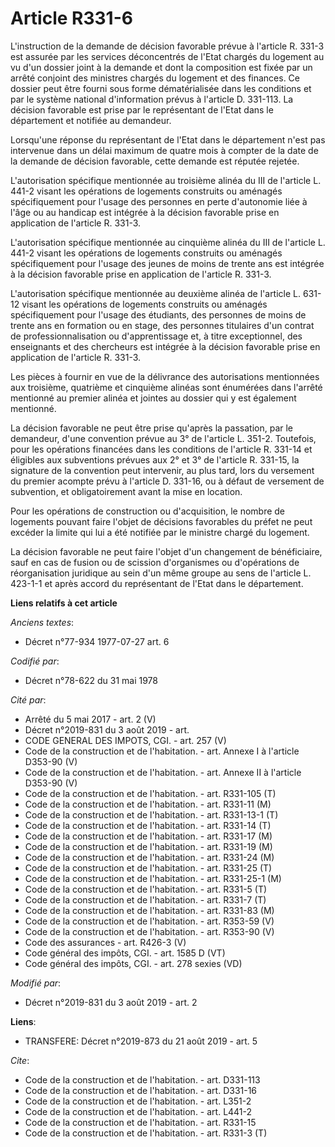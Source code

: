# Article R331-6

L'instruction de la demande de décision favorable prévue à l'article R. 331-3 est assurée par les services déconcentrés de
l'Etat chargés du logement au vu d'un dossier joint à la demande et dont la composition est fixée par un arrêté conjoint des
ministres chargés du logement et des finances. Ce dossier peut être fourni sous forme dématérialisée dans les conditions et
par le système national d'information prévus à l'article D. 331-113. La décision favorable est prise par le représentant de
l'Etat dans le département et notifiée au demandeur.

Lorsqu'une réponse du représentant de l'Etat dans le département n'est pas intervenue dans un délai maximum de quatre mois à
compter de la date de la demande de décision favorable, cette demande est réputée rejetée.

L'autorisation spécifique mentionnée au troisième alinéa du III de l'article L. 441-2 visant les opérations de logements
construits ou aménagés spécifiquement pour l'usage des personnes en perte d'autonomie liée à l'âge ou au handicap est
intégrée à la décision favorable prise en application de l'article R. 331-3.

L'autorisation spécifique mentionnée au cinquième alinéa du III de l'article L. 441-2 visant les opérations de logements
construits ou aménagés spécifiquement pour l'usage des jeunes de moins de trente ans est intégrée à la décision favorable
prise en application de l'article R. 331-3.

L'autorisation spécifique mentionnée au deuxième alinéa de l'article L. 631-12 visant les opérations de logements construits
ou aménagés spécifiquement pour l'usage des étudiants, des personnes de moins de trente ans en formation ou en stage, des
personnes titulaires d'un contrat de professionnalisation ou d'apprentissage et, à titre exceptionnel, des enseignants et des
chercheurs est intégrée à la décision favorable prise en application de l'article R. 331-3.

Les pièces à fournir en vue de la délivrance des autorisations mentionnées aux troisième, quatrième et cinquième alinéas sont
énumérées dans l'arrêté mentionné au premier alinéa et jointes au dossier qui y est également mentionné.

La décision favorable ne peut être prise qu'après la passation, par le demandeur, d'une convention prévue au 3° de l'article
L. 351-2. Toutefois, pour les opérations financées dans les conditions de l'article R. 331-14 et éligibles aux subventions
prévues aux 2° et 3° de l'article R. 331-15, la signature de la convention peut intervenir, au plus tard, lors du versement
du premier acompte prévu à l'article D. 331-16, ou à défaut de versement de subvention, et obligatoirement avant la mise en
location.

Pour les opérations de construction ou d'acquisition, le nombre de logements pouvant faire l'objet de décisions favorables du
préfet ne peut excéder la limite qui lui a été notifiée par le ministre chargé du logement.

La décision favorable ne peut faire l'objet d'un changement de bénéficiaire, sauf en cas de fusion ou de scission
d'organismes ou d'opérations de réorganisation juridique au sein d'un même groupe au sens de l'article L. 423-1-1 et après
accord du représentant de l'Etat dans le département.

**Liens relatifs à cet article**

_Anciens textes_:

  - Décret n°77-934 1977-07-27 art. 6

_Codifié par_:

  - Décret n°78-622 du 31 mai 1978

_Cité par_:

  - Arrêté du 5 mai 2017 - art. 2 (V)
  - Décret n°2019-831 du 3 août 2019 - art.
  - CODE GENERAL DES IMPOTS, CGI. - art. 257 (V)
  - Code de la construction et de l'habitation. - art. Annexe I à l'article D353-90 (V)
  - Code de la construction et de l'habitation. - art. Annexe II à l'article D353-90 (V)
  - Code de la construction et de l'habitation. - art. R331-105 (T)
  - Code de la construction et de l'habitation. - art. R331-11 (M)
  - Code de la construction et de l'habitation. - art. R331-13-1 (T)
  - Code de la construction et de l'habitation. - art. R331-14 (T)
  - Code de la construction et de l'habitation. - art. R331-17 (M)
  - Code de la construction et de l'habitation. - art. R331-19 (M)
  - Code de la construction et de l'habitation. - art. R331-24 (M)
  - Code de la construction et de l'habitation. - art. R331-25 (T)
  - Code de la construction et de l'habitation. - art. R331-25-1 (M)
  - Code de la construction et de l'habitation. - art. R331-5 (T)
  - Code de la construction et de l'habitation. - art. R331-7 (T)
  - Code de la construction et de l'habitation. - art. R331-83 (M)
  - Code de la construction et de l'habitation. - art. R353-59 (V)
  - Code de la construction et de l'habitation. - art. R353-90 (V)
  - Code des assurances - art. R426-3 (V)
  - Code général des impôts, CGI. - art. 1585 D (VT)
  - Code général des impôts, CGI. - art. 278 sexies (VD)

_Modifié par_:

  - Décret n°2019-831 du 3 août 2019 - art. 2

**Liens**:

  - TRANSFERE: Décret n°2019-873 du 21 août 2019 - art. 5

_Cite_:

  - Code de la construction et de l'habitation. - art. D331-113
  - Code de la construction et de l'habitation. - art. D331-16
  - Code de la construction et de l'habitation. - art. L351-2
  - Code de la construction et de l'habitation. - art. L441-2
  - Code de la construction et de l'habitation. - art. R331-15
  - Code de la construction et de l'habitation. - art. R331-3 (T)
